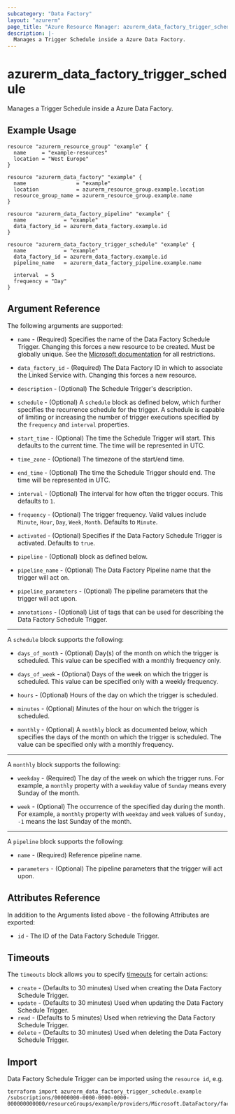```yaml
---
subcategory: "Data Factory"
layout: "azurerm"
page_title: "Azure Resource Manager: azurerm_data_factory_trigger_schedule"
description: |-
  Manages a Trigger Schedule inside a Azure Data Factory.
---
```


# azurerm_data_factory_trigger_schedule

Manages a Trigger Schedule inside a Azure Data Factory.

## Example Usage

```hcl
resource "azurerm_resource_group" "example" {
  name     = "example-resources"
  location = "West Europe"
}

resource "azurerm_data_factory" "example" {
  name                = "example"
  location            = azurerm_resource_group.example.location
  resource_group_name = azurerm_resource_group.example.name
}

resource "azurerm_data_factory_pipeline" "example" {
  name            = "example"
  data_factory_id = azurerm_data_factory.example.id
}

resource "azurerm_data_factory_trigger_schedule" "example" {
  name            = "example"
  data_factory_id = azurerm_data_factory.example.id
  pipeline_name   = azurerm_data_factory_pipeline.example.name

  interval  = 5
  frequency = "Day"
}
```

## Argument Reference

The following arguments are supported:

* `name` - (Required) Specifies the name of the Data Factory Schedule Trigger. Changing this forces a new resource to be created. Must be globally unique. See the [Microsoft documentation](https://docs.microsoft.com/azure/data-factory/naming-rules) for all restrictions.

* `data_factory_id` - (Required) The Data Factory ID in which to associate the Linked Service with. Changing this forces a new resource.

* `description` - (Optional) The Schedule Trigger's description.

* `schedule` - (Optional) A `schedule` block as defined below, which further specifies the recurrence schedule for the trigger. A schedule is capable of limiting or increasing the number of trigger executions specified by the `frequency` and `interval` properties.

* `start_time` - (Optional) The time the Schedule Trigger will start. This defaults to the current time. The time will be represented in UTC.

* `time_zone` - (Optional) The timezone of the start/end time.

* `end_time` - (Optional) The time the Schedule Trigger should end. The time will be represented in UTC.

* `interval` - (Optional) The interval for how often the trigger occurs. This defaults to `1`.

* `frequency` - (Optional) The trigger frequency. Valid values include `Minute`, `Hour`, `Day`, `Week`, `Month`. Defaults to `Minute`.

* `activated` - (Optional) Specifies if the Data Factory Schedule Trigger is activated. Defaults to `true`.

* `pipeline` - (Optional) block as defined below.

* `pipeline_name` - (Optional) The Data Factory Pipeline name that the trigger will act on.

* `pipeline_parameters` - (Optional) The pipeline parameters that the trigger will act upon.

* `annotations` - (Optional) List of tags that can be used for describing the Data Factory Schedule Trigger.

---

A `schedule` block supports the following:

* `days_of_month` - (Optional) Day(s) of the month on which the trigger is scheduled. This value can be specified with a monthly frequency only.

* `days_of_week` - (Optional) Days of the week on which the trigger is scheduled. This value can be specified only with a weekly frequency.

* `hours` - (Optional) Hours of the day on which the trigger is scheduled.

* `minutes` - (Optional) Minutes of the hour on which the trigger is scheduled.

* `monthly` - (Optional) A `monthly` block as documented below, which specifies the days of the month on which the trigger is scheduled. The value can be specified only with a monthly frequency.

---

A `monthly` block supports the following:

* `weekday` - (Required) The day of the week on which the trigger runs. For example, a `monthly` property with a `weekday` value of `Sunday` means every Sunday of the month.

* `week` - (Optional) The occurrence of the specified day during the month. For example, a `monthly` property with `weekday` and `week` values of `Sunday, -1` means the last Sunday of the month.

---

A `pipeline` block supports the following:

* `name` - (Required) Reference pipeline name.

* `parameters` - (Optional) The pipeline parameters that the trigger will act upon.

## Attributes Reference

In addition to the Arguments listed above - the following Attributes are exported:

* `id` - The ID of the Data Factory Schedule Trigger.

## Timeouts

The `timeouts` block allows you to specify [timeouts](https://www.terraform.io/language/resources/syntax#operation-timeouts) for certain actions:

* `create` - (Defaults to 30 minutes) Used when creating the Data Factory Schedule Trigger.
* `update` - (Defaults to 30 minutes) Used when updating the Data Factory Schedule Trigger.
* `read` - (Defaults to 5 minutes) Used when retrieving the Data Factory Schedule Trigger.
* `delete` - (Defaults to 30 minutes) Used when deleting the Data Factory Schedule Trigger.

## Import

Data Factory Schedule Trigger can be imported using the `resource id`, e.g.

```shell
terraform import azurerm_data_factory_trigger_schedule.example /subscriptions/00000000-0000-0000-0000-000000000000/resourceGroups/example/providers/Microsoft.DataFactory/factories/example/triggers/example
```
